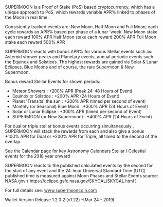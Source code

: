 SUPERMOON is a Proof of Stake (PoS) based cryptocurrency, which has a unique approach to PoS, which rewards variable APR% linked to phases of the Moon in real time. 

Consistently tracked events are: New Moon, Half Moon and Full Moon; each cycle rewards an APR% based per phase of a lunar 'week'
New Moon stake each reward 100% APR 
Half Moon stake each reward 200% APR 
Full Moon stake each reward 500% APR

SUPERMOON reacts with bonus APR% for various Stellar events such as: Asteroid shower peaks and Planetary events, annual periodic events such the Equinox and Solstices. The highest rewards are gained via Solar & Lunar Eclipses, Blue Moons and of course, the rare Supermoon & New Supermoon.

Bonus reward Stellar Events for shown periods:
* Meteor Showers : +200% APR (Peak 24-48 Hours of Event)
* Equinox or Solstice : +200% APR (24 Hours of Event)
* Planet 'Transits' the sun : +200% APR (timed per second of event)
* Monthly (or Seasonal) Blue Moon : +300% APR (24 Hours of Event)
* Solar or Lunar Eclipse : +300% APR (timed per second of Event)
* SUPERMOON (or New Supermoon) : +400% APR (24 Hours of Event)

For dual or triple stellar bonus events occurring simultaneously , SUPERMOON will stack the rewards from each and also give a bonus +100% APR for Dual or +200% APR for Triple, all timed to the second of the overlap

See the Calendar page for key Astronomy Calendars Stellar / Celestial events for the 2018 year onward 

SUPERMOON reacts to the published calculated events by the second for the start of any event and the 24-hour Universal Standard Time (UTC) published time is measured against Moon Phases and Stellar Events source: NASA.gov  ( https://eclipse.gsfc.nasa.gov/SKYCAL/SKYCAL.html )

For full details see: www.supermooncoin.com

Wallet Version Release 1.2.0.2 (v1.22) -(Mar 24 - 2019)
